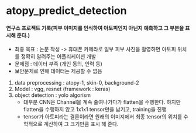 # atopy_predict_detection



#### 연구소 프로젝트 기록(피부 이미지를 인식하여 아토피인지 아닌지 예측하고 그 부분을 표시해 준다.)

* 최종 목표 : 논문 작성 -> 휴대폰 카메라로 일부 피부 사진을 촬영하면 아토피 위치를 정확히 알려주는 어플리케이션 개발
* 문제점 : 데이터 부족 (개인 동의, 인력 등)
* 보안문제로 인해 데이터는 제공할 수 없음

1. data preprocessing : atopy-1, skin-0, background-2
2. Model : vgg, resnet (framework : keras)
3. object detection : yolo algorism
    - 대부분 CNN은 Channel을 계속 줄여나가다가 flatten을 수행한다. 하지만 flatten을 수행하지 않고 1x1x1 tensor만을 남기고, training을 진행
    - tensor가 아토피라는 결론이라면 원래의 이미지에서 최종 tensor의 위치를 수학적으로 계산하여 그 크기만큼 표시 해 준다.


